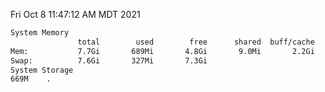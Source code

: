 Fri Oct  8 11:47:12 AM MDT 2021
```bash
System Memory
               total        used        free      shared  buff/cache   available
Mem:           7.7Gi       689Mi       4.8Gi       9.0Mi       2.2Gi       6.7Gi
Swap:          7.6Gi       327Mi       7.3Gi
System Storage
669M	.
```
